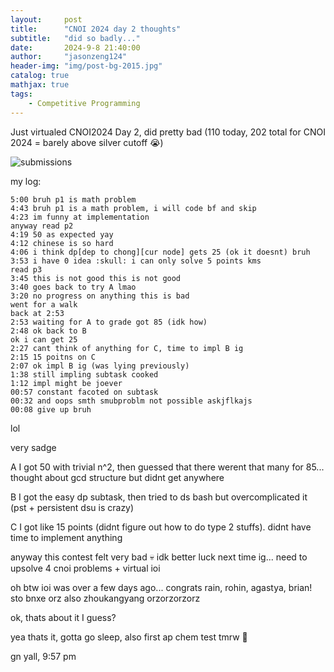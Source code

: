 ```yaml
---
layout:     post
title:      "CNOI 2024 day 2 thoughts"
subtitle:   "did so badly..."
date:       2024-9-8 21:40:00
author:     "jasonzeng124"
header-img: "img/post-bg-2015.jpg"
catalog: true
mathjax: true
tags:
    - Competitive Programming
---
```


Just virtualed CNOI2024 Day 2, did pretty bad (110 today, 202 total for CNOI 2024 = barely above silver cutoff :sob:)

![submissions](/img/bg_images/bg-cnoi2024d2.png)

my log:
```
5:00 bruh p1 is math problem
4:43 bruh p1 is a math problem, i will code bf and skip
4:23 im funny at implementation
anyway read p2
4:19 50 as expected yay
4:12 chinese is so hard
4:06 i think dp[dep to chong][cur node] gets 25 (ok it doesnt) bruh
3:53 i have 0 idea :skull: i can only solve 5 points kms
read p3
3:45 this is not good this is not good
3:40 goes back to try A lmao
3:20 no progress on anything this is bad
went for a walk
back at 2:53
2:53 waiting for A to grade got 85 (idk how)
2:48 ok back to B
ok i can get 25
2:27 cant think of anything for C, time to impl B ig
2:15 15 poitns on C
2:07 ok impl B ig (was lying previously)
1:38 still impling subtask cooked
1:12 impl might be joever
00:57 constant facoted on subtask
00:32 and oops smth smubproblm not possible askjflkajs
00:08 give up bruh
```


lol

very sadge


A I got 50 with trivial n^2, then guessed that there werent that many for 85...
thought about gcd structure but didnt get anywhere

B I got the easy dp subtask, then tried to ds bash but overcomplicated it (pst + persistent dsu is crazy)

C I got like 15 points (didnt figure out how to do type 2 stuffs). didnt have time to implement anything

anyway this contest felt very bad :skull: idk better luck next time ig... need to upsolve 4 cnoi problems + virtual ioi

oh btw ioi was over a few days ago... congrats rain, rohin, agastya, brian! sto bnxe orz also zhoukangyang orzorzorzorz

ok, thats about it I guess?

yea thats it, gotta go sleep, also first ap chem test tmrw :pray:

gn yall, 9:57 pm